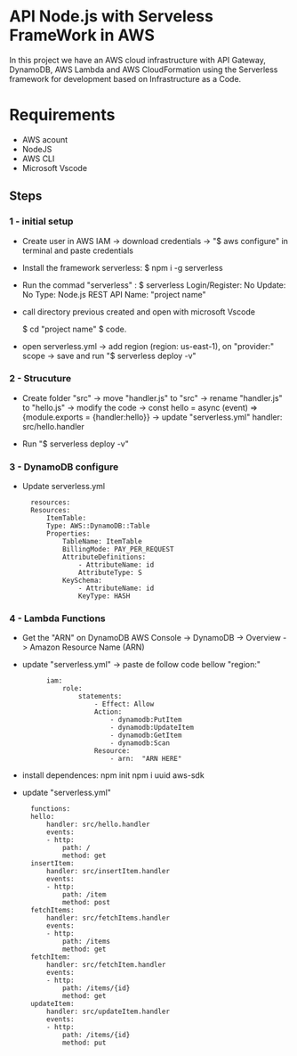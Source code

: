 # API Node.js with Serveless FrameWork in AWS

In this project we have an AWS cloud infrastructure with API Gateway, DynamoDB, AWS Lambda and AWS CloudFormation using the Serverless framework for development based on Infrastructure as a Code.

# Requirements

- AWS acount 
- NodeJS
- AWS CLI
- Microsoft Vscode

## Steps

### 1 - initial setup
- Create user in AWS IAM -> 
            download credentials -> 
                    "$ aws configure" in terminal and paste credentials

- Install the framework serverless:
    $ npm i -g serverless

- Run the commad "serverless" :
    $ serverless
    Login/Register: No
    Update: No
    Type: Node.js REST API
    Name: "project name"

- call directory previous created and open with microsoft Vscode

    $ cd "project name"
    $ code.

- open serverless.yml ->
            add region (region: us-east-1), on "provider:" scope ->
                    save and run "$ serverless deploy -v"


### 2 - Strucuture

- Create folder "src" ->
            move "handler.js" to "src" ->
                rename "handler.js" to "hello.js" ->
                    modify the code ->  const hello = async (event) => {module.exports = {handler:hello}} ->
                        update "serverless.yml"  handler: src/hello.handler

- Run  "$ serverless deploy -v"

### 3 - DynamoDB configure
- Update serverless.yml
       
        resources:
        Resources:
            ItemTable:
            Type: AWS::DynamoDB::Table
            Properties:
                TableName: ItemTable
                BillingMode: PAY_PER_REQUEST
                AttributeDefinitions:
                    - AttributeName: id
                    AttributeType: S
                KeySchema:
                    - AttributeName: id
                    KeyType: HASH


### 4 - Lambda Functions

- Get the "ARN" on DynamoDB AWS Console -> DynamoDB -> Overview -> Amazon Resource Name (ARN)

- update "serverless.yml" ->
            paste de follow code bellow "region:"

            iam:
                role:
                    statements:
                        - Effect: Allow
                        Action:
                            - dynamodb:PutItem
                            - dynamodb:UpdateItem
                            - dynamodb:GetItem
                            - dynamodb:Scan
                        Resource:
                            - arn:  "ARN HERE"


- install dependences: 
        npm init
        npm i uuid aws-sdk



- update "serverless.yml"

        functions:
        hello:
            handler: src/hello.handler
            events:
            - http:
                path: /
                method: get
        insertItem:
            handler: src/insertItem.handler
            events:
            - http:
                path: /item
                method: post
        fetchItems:
            handler: src/fetchItems.handler
            events:
            - http:
                path: /items
                method: get
        fetchItem:
            handler: src/fetchItem.handler
            events:
            - http:
                path: /items/{id}
                method: get
        updateItem:
            handler: src/updateItem.handler
            events:
            - http:
                path: /items/{id}
                method: put
